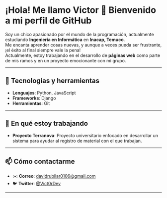 # ¡Hola! Me llamo Victor 👋 Bienvenido a mi perfil de GitHub

Soy un chico apasionado por el mundo de la programación, actualmente estudiando **Ingeniería en Informática** en **Inacap, Temuco**.  
Me encanta aprender cosas nuevas, y aunque a veces pueda ser frustrante, ¡el éxito al final siempre vale la pena!  
Actualmente, estoy trabajando en el desarrollo de **páginas web** como parte de mis ramos y en un proyecto emocionante con mi grupo.  

---

## 🔧 Tecnologías y herramientas
- **Lenguajes**: Python, JavaScript
- **Frameworks**: Django
- **Herramientas**: Git

---

## 🌱 En qué estoy trabajando
- **Proyecto Terranova**: Proyecto universitario enfocado en desarrollar un sistema para ayudar al registro de material con el que trabajan.

---

## 📫 Cómo contactarme
- ✉️ **Correo**: [davidrubilar0106@gmail.com](mailto:davidrubilar0106@gmail.com)
- 🐦 **Twitter**: [@Vict0rDev](https://x.com/Vict0rDev)

---
